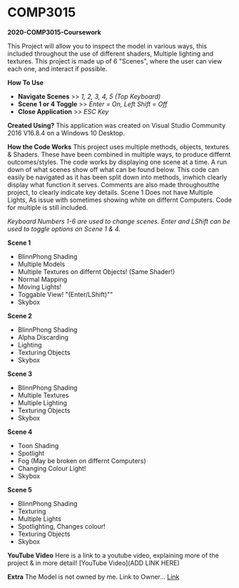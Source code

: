 # COMP3015
**2020-COMP3015-Coursework**

This Project will allow you to inspect the model in various ways, this included throughout the use of different shaders, Multiple lighting and textures. This project is made up of 6 "Scenes", where the user can view each one, and interact if possible.

**How To Use**
* **Navigate Scenes** >> *1, 2, 3, 4, 5 (Top Keyboard)*
* **Scene 1 or 4 Toggle** >> *Enter = On, Left Shift = Off*
* **Close Application** >> *ESC Key*

**Created Using?**
This application was created on Visual Studio Community 2016 V16.8.4 on a Windows 10 Desktop.

**How the Code Works**
This project uses multiple methods, objects, textures & Shaders. These have been combined in multiple ways, to produce differnt outcomes/styles. The code works by displaying one scene at a time. A run down of what scenes show off what can be found below. This code can easily be navigated as it has been split down into methods, inwhich clearly display what function it serves. Comments are also made throughoutthe project, to clearly indicate key details. Scene 1 Does not have Multiple Lights, As issue with sometimes showing white on differnt Computers. Code for multiple is still included.

*Keyboard Numbers 1-6 are used to change scenes. Enter and LShift can be used to toggle options on Scene 1 & 4.*

**Scene 1**
* BlinnPhong Shading
* Multiple Models
* Multiple Textures on differnt Objects! (Same Shader!)
* Normal Mapping
* Moving Lights!
* Toggable View! "(Enter/LShift)""
* Skybox

**Scene 2**
* BlinnPhong Shading
* Alpha Discarding
* Lighting
* Texturing Objects
* Skybox

**Scene 3**
* BlinnPhong Shading
* Multiple Textures
* Multiple Lighting
* Texturing Objects
* Skybox

**Scene 4**
* Toon Shading
* Spotlight
* Fog (May be broken on differnt Computers)
* Changing Colour Light!
* Skybox

**Scene 5**
* BlinnPhong Shading
* Texturing
* Multiple Lights
* Spotlighting, Changes colour!
* Texturing Objects
* Skybox

**YouTube Video**
Here is a link to a youtube video, explaining more of the project & in more detail!
[YouTube Video](ADD LINK HERE)

**Extra**
The Model is not owned by me. Link to Owner...
[Link](https://sketchfab.com/bumstrum)